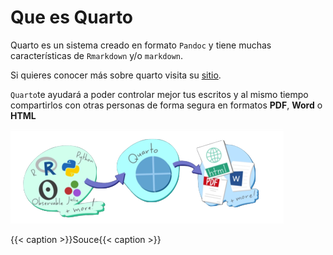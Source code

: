 # Que es Quarto
Quarto es un sistema creado en formato `Pandoc` y tiene muchas características de `Rmarkdown` y/o `markdown`.  

Si quieres conocer más sobre quarto visita su [sitio](https://quarto.org).   

`Quarto`te ayudará a poder controlar mejor tus escritos y al mismo tiempo compartirlos con otras personas de forma segura en formatos **PDF**, **Word** o **HTML** 

![Quarto][def]

[def]: Figuras/Imagen_1.png
{{< caption >}}Souce{{< caption >}}